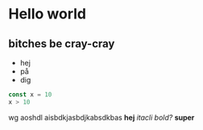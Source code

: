 # Hello world

## bitches be cray-cray

-   hej
-   på
-   dig

```js
const x = 10
x > 10
```

wg aoshdl aisbdkjasbdjkabsdkbas **hej** _itacli_ _bold?_ **super**
